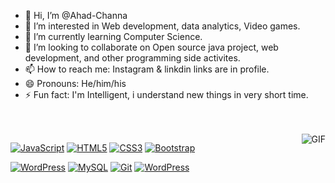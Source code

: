 

- 👋 Hi, I’m @Ahad-Channa
- 👀 I’m interested in Web development, data analytics, Video games.  
- 🌱 I’m currently learning Computer Science.
- 💞️ I’m looking to collaborate on Open source java project, web development, and other programming side activites.
- 📫 How to reach me: Instagram & linkdin links are in profile.
- 😄 Pronouns: He/him/his
- ⚡ Fun fact: I'm Intelligent, i understand new things in very short time.

<br>
<br>


<img align="right" alt="GIF" src="https://media.giphy.com/media/836HiJc7pgzy8iNXCn/giphy.gif" />



[![JavaScript](https://img.shields.io/badge/-JavaScript-black?style=flat&logo=javascript&link=https://github.com/Ahad-Channa)](https://github.com/Ahad-Channa) 
[![HTML5](https://img.shields.io/badge/-HTML5-E34F26?style=flat&logo=html5&logoColor=white&link=https://github.com/Ahad-Channa)](https://github.com/Ahad-Channa) 
[![CSS3](https://img.shields.io/badge/-CSS3-1572B6?style=flat&logo=css3&link=https://github.com/Ahad-Channa)](https://github.com/Ahad-Channa)
[![Bootstrap](https://img.shields.io/badge/-Bootstrap-563D7C?style=flat&logo=bootstrap&link=https://github.com/Ahad-Channa)](https://github.com/Ahad-Channa) 


[![WordPress](https://img.shields.io/badge/-python-ffde57?style=flat&logo=python&link=https://github.com/Ahad-Channa)](https://github.com/Ahad-Channa) 
[![MySQL](https://img.shields.io/badge/-MySQL-black?style=flat&logo=mysql&link=https://github.com/Ahad-Channa)](https://github.com/Ahad-Channa) 
[![Git](https://img.shields.io/badge/-Git-4078c0?style=flat&logo=git&link=https://github.com/Ahad-Channa)](https://github.com/Ahad-Channa) 
[![WordPress](https://img.shields.io/badge/-WordPress-blue?style=flat&logo=wordpress&link=https://github.com/Ahad-Channa)](https://github.com/Ahad-Channa) 

